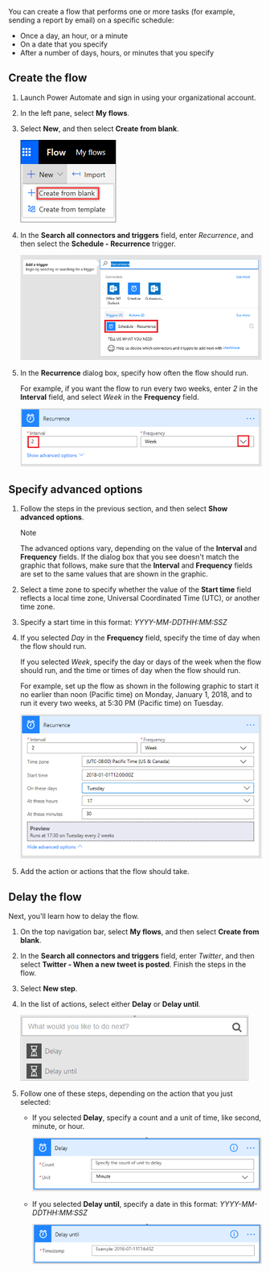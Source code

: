 You can create a flow that performs one or more tasks (for example, sending a report by email) on a specific schedule:

* Once a day, an hour, or a minute
* On a date that you specify
* After a number of days, hours, or minutes that you specify

## Create the flow

1. Launch Power Automate and sign in using your organizational account.
1. In the left pane, select **My flows**.
1. Select **New**, and then select **Create from blank**.

    ![Create from blank](../media/flow-create-blank.png)

1. In the **Search all connectors and triggers** field, enter *Recurrence*, and then select the **Schedule - Recurrence** trigger.

    ![Schedule - Recurrence trigger](../media/select-recurrence.png)

1. In the **Recurrence** dialog box, specify how often the flow should run.

    For example, if you want the flow to run every two weeks, enter *2* in the **Interval** field, and select *Week* in the **Frequency** field.

    ![Specify the recurrence](../media/specify-recurrence.png)

## Specify advanced options

1. Follow the steps in the previous section, and then select **Show advanced options**.

    > [!NOTE]
    > The advanced options vary, depending on the value of the **Interval** and **Frequency** fields. If the dialog box that you see doesn't match the graphic that follows, make sure that the **Interval** and **Frequency** fields are set to the same values that are shown in the graphic.

2. Select a time zone to specify whether the value of the **Start time** field reflects a local time zone, Universal Coordinated Time (UTC), or another time zone.
3. Specify a start time in this format: *YYYY-MM-DDTHH:MM:SSZ*
4. If you selected *Day* in the **Frequency** field, specify the time of day when the flow should run.

    If you selected *Week*, specify the day or days of the week when the flow should run, and the time or times of day when the flow should run.

    For example, set up the flow as shown in the following graphic to start it no earlier than noon (Pacific time) on Monday, January 1, 2018, and to run it every two weeks, at 5:30 PM (Pacific time) on Tuesday.

    ![Advanced options](../media/advanced-options.png)

6. Add the action or actions that the flow should take.

## Delay the flow

Next, you'll learn how to delay the flow.

1. On the top navigation bar, select **My flows**, and then select **Create from blank**.
1. In the **Search all connectors and triggers** field, enter *Twitter*, and then select **Twitter - When a new tweet is posted**. Finish the steps in the flow.
1. Select **New step**.
1. In the list of actions, select either **Delay** or **Delay until**.

    ![Add a delay](../media/add-delay.png)

1. Follow one of these steps, depending on the action that you just selected:

    * If you selected **Delay**, specify a count and a unit of time, like second, minute, or hour.

        ![Specify a delay in units of time](../media/delay.png)

    * If you selected **Delay until**, specify a date in this format: *YYYY-MM-DDTHH:MM:SSZ*

        ![Specify a delay until a specific date](../media/delay-until.png)
